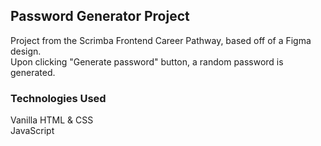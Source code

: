 ## Password Generator Project
Project from the Scrimba Frontend Career Pathway, based off of a Figma design.\
Upon clicking "Generate password" button, a random password is generated. 
### Technologies Used
Vanilla HTML & CSS\
JavaScript
